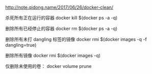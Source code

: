 http://note.qidong.name/2017/06/26/docker-clean/

杀死所有正在运行的容器
docker kill $(docker ps -a -q)

删除所有已经停止的容器
docker rm $(docker ps -a -q)

删除所有未打 dangling 标签的镜像
docker rmi $(docker images -q -f dangling=true)

删除所有镜像
docker rmi $(docker images -q)

仅删除未使用的卷：
docker volume prune